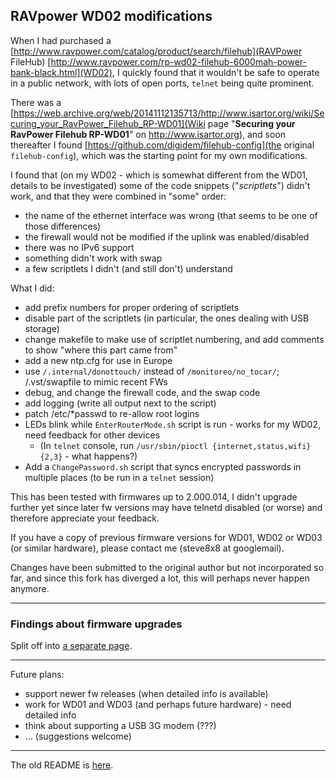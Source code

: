 ## RAVpower WD02 modifications ##

When I had purchased a [http://www.ravpower.com/catalog/product/search/filehub](RAVPower FileHub)
[http://www.ravpower.com/rp-wd02-filehub-6000mah-power-bank-black.html](WD02), I quickly found that it wouldn't be
safe to operate in a public network, with lots of open ports, `telnet` being quite prominent.

There was a [https://web.archive.org/web/20141112135713/http://www.isartor.org/wiki/Securing_your_RavPower_Filehub_RP-WD01](Wiki page "**Securing your RavPower Filehub RP-WD01**" on http://www.isartor.org), and soon thereafter I found
[https://github.com/digidem/filehub-config](the original `filehub-config`), which was the starting
point for my own modifications.

I found that (on my WD02 - which is somewhat different from the WD01, details to be investigated)
some of the code snippets ("*scriptlets*") didn't work, and that they were combined in "some" order:
   * the name of the ethernet interface was wrong (that seems to be one of those differences)
   * the firewall would not be modified if the uplink was enabled/disabled
   * there was no IPv6 support
   * something didn't work with swap
   * a few scriptlets I didn't (and still don't) understand

What I did:
   * add prefix numbers for proper ordering of scriptlets
   * disable part of the scriptlets (in particular, the ones dealing with USB storage)
   * change makefile to make use of scriptlet numbering, and add comments to show "where this part came from"
   * add a new ntp.cfg for use in Europe
   * use `/.internal/donottouch/` instead of `/monitoreo/no_tocar/`; /.vst/swapfile to mimic recent FWs
   * debug, and change the firewall code, and the swap code
   * add logging (write all output next to the script)
   * patch /etc/*passwd to re-allow root logins
   * LEDs blink while `EnterRouterMode.sh` script is run - works for my WD02, need feedback for other devices
      * (In `telnet` console, run `/usr/sbin/pioctl {internet,status,wifi} {2,3}` - what happens?)
   * Add a `ChangePassword.sh` script that syncs encrypted passwords in multiple places (to be run in a `telnet` session)

This has been tested with firmwares up to 2.000.014, I didn't upgrade further yet since later fw versions may have telnetd disabled (or worse)
and therefore appreciate your feedback.

If you have a copy of previous firmware versions for WD01, WD02 or WD03 (or similar hardware), please contact me
(steve8x8 at googlemail).

Changes have been submitted to the original author but not incorporated so far, and since this fork has diverged
a lot, this will perhaps never happen anymore.

---

### Findings about firmware upgrades ###

Split off into [a separate page](doc/Firmware.md).

---

Future plans:
   * support newer fw releases (when detailed info is available)
   * work for WD01 and WD03 (and perhaps future hardware) - need detailed info
   * think about supporting a USB 3G modem (???)
   * ... (suggestions welcome)

---

The old README is [here](doc/README_orig.md).
